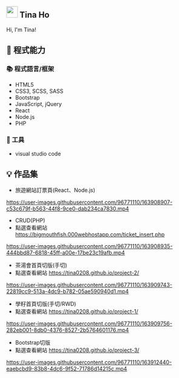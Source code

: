 ## <img width="30px" src="https://www.emojiall.com/en/header-svg/%F0%9F%90%A0.svg" />  Tina Ho

Hi, I'm Tina! 

## 🧠 程式能力
### 📚 程式語言/框架
- HTML5
- CSS3, SCSS, SASS
- Bootstrap
- JavaScript, jQuery
- React
- Node.js
- PHP

### 🔧 工具
- visual studio code

## 💡 作品集
- 旅遊網站訂票頁(React、Node.js)

https://user-images.githubusercontent.com/96771110/163908907-c53c679f-b563-44f8-9ce0-dab234ca7830.mp4

- CRUD(PHP)
- 點選查看網站 https://bigmouthfish.000webhostapp.com/ticket_insert.php

https://user-images.githubusercontent.com/96771110/163908935-444bbd87-6818-45ff-a00e-17be23c19afb.mp4

- 茶湯會首頁切版(手切)
- 點選查看網站 https://tina0208.github.io/project-2/

https://user-images.githubusercontent.com/96771110/163909743-22819cc9-513a-4dc9-b782-05ae590940d1.mp4

- 學籽首頁切版(手切/RWD)
- 點選查看網站 https://tina0208.github.io/project-1/

https://user-images.githubusercontent.com/96771110/163909756-282eb001-8db0-4376-8527-2b5764601176.mp4

- Bootstrap切版
- 點選查看網站 https://tina0208.github.io/project-3/

https://user-images.githubusercontent.com/96771110/163912440-eaebcbd9-83b8-4dc6-9f52-71786d14215c.mp4




<!--
**Tina0208/Tina0208** is a ✨ _special_ ✨ repository because its `README.md` (this file) appears on your GitHub profile.

Here are some ideas to get you started:

- 🔭 I’m currently working on ...
- 🌱 I’m currently learning ...
- 👯 I’m looking to collaborate on ...
- 🤔 I’m looking for help with ...
- 💬 Ask me about ...
- 📫 How to reach me: ...
- 😄 Pronouns: ...
- ⚡ Fun fact: ...
-->



















